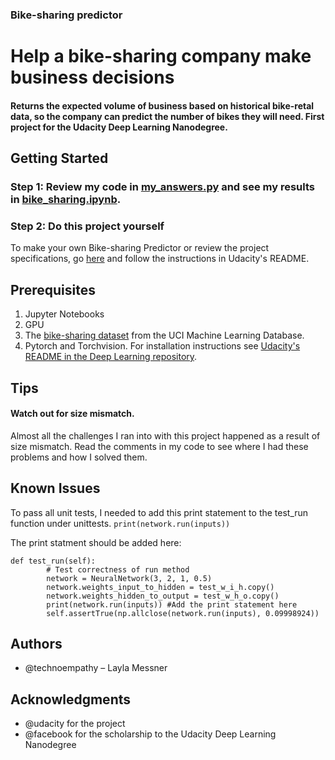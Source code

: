 ### Bike-sharing predictor
# Help a bike-sharing company make business decisions

#### Returns the expected volume of business based on historical bike-retal data, so the company can predict the number of bikes they will need. First project for the Udacity Deep Learning Nanodegree.

## Getting Started
### Step 1: Review my code in [my_answers.py](https://github.com/technoempathy/bike_sharing/blob/master/my_answers.py "Title") and see my results in [bike_sharing.ipynb](https://github.com/technoempathy/bike_sharing/blob/master/bike_sharing.ipynb "Title").

### Step 2: Do this project yourself
To make your own Bike-sharing Predictor or review the project specifications, go [here](https://github.com/udacity/deep-learning-v2-pytorch/tree/master/project-bikesharing "Title") and follow the instructions in Udacity's README.

## Prerequisites
1. Jupyter Notebooks
2. GPU
3. The [bike-sharing dataset](https://archive.ics.uci.edu/ml/datasets/Bike+Sharing+Dataset) from the UCI Machine Learning Database. 
4.	Pytorch and Torchvision. For installation instructions see [Udacity's README in the Deep Learning repository](https://github.com/udacity/deep-learning-v2-pytorch "Title").

## Tips
#### Watch out for size mismatch. 
Almost all the challenges I ran into with this project happened as a result of size mismatch. Read the comments in my code to see where I had these problems and how I solved them.

## Known Issues
To pass all unit tests, I needed to add this print statement to the test_run function under unittests.
`print(network.run(inputs))`

The print statment should be added here:
```
def test_run(self):
        # Test correctness of run method
        network = NeuralNetwork(3, 2, 1, 0.5)
        network.weights_input_to_hidden = test_w_i_h.copy()
        network.weights_hidden_to_output = test_w_h_o.copy()
        print(network.run(inputs)) #Add the print statement here
        self.assertTrue(np.allclose(network.run(inputs), 0.09998924))
 ```

## Authors
- @technoempathy – Layla Messner 

## Acknowledgments
-	@udacity for the project
-	@facebook for the scholarship to the Udacity Deep Learning Nanodegree
